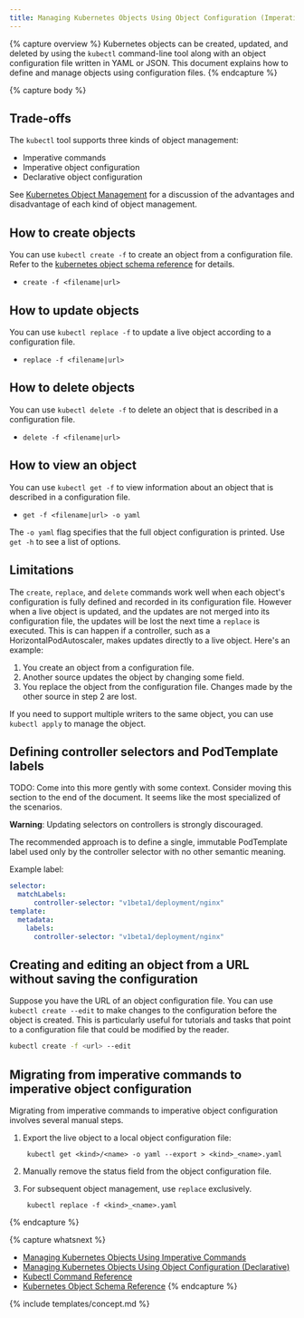 ```yaml
---
title: Managing Kubernetes Objects Using Object Configuration (Imperative)
---
```


{% capture overview %}
Kubernetes objects can be created, updated, and deleted by using the `kubectl`
command-line tool along with an object configuration file written in YAML or JSON.
This document explains how to define and manage objects using configuration files.
{% endcapture %}

{% capture body %}

## Trade-offs

The `kubectl` tool supports three kinds of object management:

* Imperative commands
* Imperative object configuration
* Declarative object configuration

See [Kubernetes Object Management](/docs/concepts/tools/kubectl/object-management-overview/)
for a discussion of the advantages and disadvantage of each kind of object management.

## How to create objects

You can use `kubectl create -f` to create an object from a configuration file.
Refer to the [kubernetes object schema reference](/docs/resources-reference/v1.5/)
for details.

- `create -f <filename|url>`

## How to update objects

You can use `kubectl replace -f` to update a live object according to a
configuration file.

- `replace -f <filename|url>`

## How to delete objects

You can use `kubectl delete -f` to delete an object that is described in a
configuration file.

- `delete -f <filename|url>`

## How to view an object

You can use `kubectl get -f` to view information about an object that is
described in a configuration file.

- `get -f <filename|url> -o yaml`

The `-o yaml` flag specifies that the full object configuration is printed. 
Use `get -h` to see a list of options.

## Limitations

The `create`, `replace`, and `delete` commands work well when each object's
configuration is fully defined and recorded in its configuration
file. However when a live object is updated, and the updates are not merged
into its configuration file, the updates will be lost the next time a `replace`
is executed. This is can happen if a controller, such as
a HorizontalPodAutoscaler, makes updates directly to a live object. Here's 
an example:

1. You create an object from a configuration file.
1. Another source updates the object by changing some field.
1. You replace the object from the configuration file. Changes made by
the other source in step 2 are lost.

If you need to support multiple writers to the same object, you can use
`kubectl apply` to manage the object.

## Defining controller selectors and PodTemplate labels

TODO: Come into this more gently with some context. Consider moving this
section to the end of the document. It seems like the most specialized
of the scenarios.

**Warning**: Updating selectors on controllers is strongly discouraged. 

The recommended approach is to define a single, immutable PodTemplate label
used only by the controller selector with no other semantic meaning.

Example label:

```yaml
selector:
  matchLabels:
      controller-selector: "v1beta1/deployment/nginx"
template:
  metadata:
    labels:
      controller-selector: "v1beta1/deployment/nginx"
```

## Creating and editing an object from a URL without saving the configuration

Suppose you have the URL of an object configuration file. You can use
`kubectl create --edit` to make changes to the configuration before the
object is created. This is particularly useful for tutorials and tasks
that point to a configuration file that could be modified by the reader.

```sh
kubectl create -f <url> --edit
```

## Migrating from imperative commands to imperative object configuration

Migrating from imperative commands to imperative object configuration involves
several manual steps.

1. Export the live object to a local object configuration file:

        kubectl get <kind>/<name> -o yaml --export > <kind>_<name>.yaml

1. Manually remove the status field from the object configuration file.

1. For subsequent object management, use `replace` exclusively.

        kubectl replace -f <kind>_<name>.yaml

{% endcapture %}

{% capture whatsnext %}
- [Managing Kubernetes Objects Using Imperative Commands](/docs/concepts/tools/kubectl/object-management-using-commands/)
- [Managing Kubernetes Objects Using Object Configuration (Declarative)](/docs/concepts/tools/kubectl/object-management-using-declarative-config/)
- [Kubectl Command Reference](/docs/user-guide/kubectl/v1.5/)
- [Kubernetes Object Schema Reference](/docs/resources-reference/v1.5/)
{% endcapture %}

{% include templates/concept.md %}
